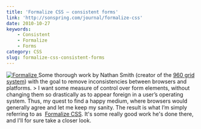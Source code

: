 ```yaml
---
title: 'Formalize CSS – consistent forms'
link: 'http://sonspring.com/journal/formalize-css'
date: 2010-10-27
keywords:
    - Consistent
    - Formalize
    - Forms
category: CSS
slug: formalize-css-consistent-forms
---
```


[ ![](http://sonspring.com/sites/default/files/formalize_cropped.png "Formalize") ](http://sonspring.com/journal/formalize-css) Some thorough work by Nathan Smith (creator of the [960 grid system](http://960.gs)) with the goal to remove inconsistencies between browsers and platforms. > I want some measure of control over form elements, without changing them so drastically as to appear foreign in a user’s operating system. Thus, my quest to find a happy medium, where browsers would generally agree and let me keep my sanity. The result is what I’m simply referring to as  [Formalize CSS](http://host.sonspring.com/formalize/).
It's some really good work he's done there, and I'll for sure take a closer look.
